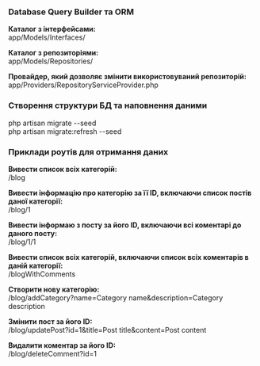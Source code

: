 ### Database Query Builder та ORM

**Каталог з інтерфейсами:**<br>
app/Models/Interfaces/

**Каталог з репозиторіями:**<br>
app/Models/Repositories/

**Провайдер, який дозволяє змінити використовуваний репозиторій:**<br>
app/Providers/RepositoryServiceProvider.php

### Створення структури БД та наповнення даними

php artisan migrate --seed <br>
php artisan migrate:refresh --seed

### Приклади роутів для отримання даних

**Вивести список всіх категорій:**<br>
/blog

**Вивести інформацію про категорію за її ID, включаючи список постів даної категорії:**<br>
/blog/1

**Вивести інформаю з посту за його ID, включаючи всі коментарі до даного посту:**<br>
/blog/1/1

**Вивести список всіх категорій, включаючи список всіх коментарів в даній категорії:**<br>
/blogWithComments

**Створити нову категорію:**<br>
/blog/addCategory?name=Category name&description=Category description

**Змінити пост за його ID:**<br>
/blog/updatePost?id=1&title=Post title&content=Post content

**Видалити коментар за його ID:**<br>
/blog/deleteComment?id=1
